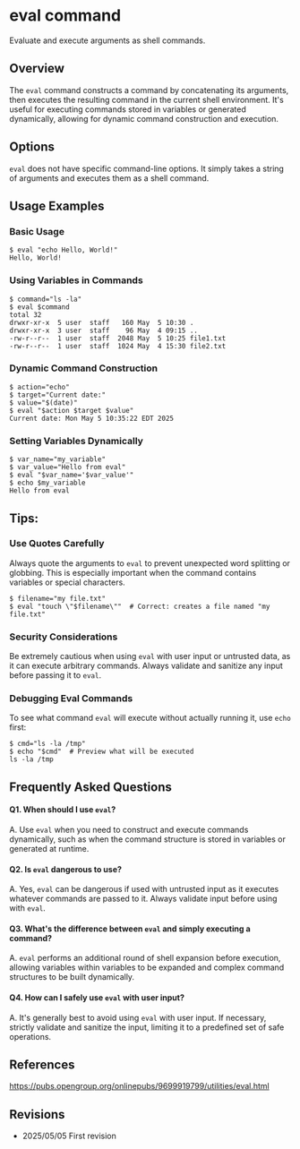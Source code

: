 # eval command

Evaluate and execute arguments as shell commands.

## Overview

The `eval` command constructs a command by concatenating its arguments, then executes the resulting command in the current shell environment. It's useful for executing commands stored in variables or generated dynamically, allowing for dynamic command construction and execution.

## Options

`eval` does not have specific command-line options. It simply takes a string of arguments and executes them as a shell command.

## Usage Examples

### Basic Usage

```console
$ eval "echo Hello, World!"
Hello, World!
```

### Using Variables in Commands

```console
$ command="ls -la"
$ eval $command
total 32
drwxr-xr-x  5 user  staff   160 May  5 10:30 .
drwxr-xr-x  3 user  staff    96 May  4 09:15 ..
-rw-r--r--  1 user  staff  2048 May  5 10:25 file1.txt
-rw-r--r--  1 user  staff  1024 May  4 15:30 file2.txt
```

### Dynamic Command Construction

```console
$ action="echo"
$ target="Current date:"
$ value="$(date)"
$ eval "$action $target $value"
Current date: Mon May 5 10:35:22 EDT 2025
```

### Setting Variables Dynamically

```console
$ var_name="my_variable"
$ var_value="Hello from eval"
$ eval "$var_name='$var_value'"
$ echo $my_variable
Hello from eval
```

## Tips:

### Use Quotes Carefully

Always quote the arguments to `eval` to prevent unexpected word splitting or globbing. This is especially important when the command contains variables or special characters.

```console
$ filename="my file.txt"
$ eval "touch \"$filename\""  # Correct: creates a file named "my file.txt"
```

### Security Considerations

Be extremely cautious when using `eval` with user input or untrusted data, as it can execute arbitrary commands. Always validate and sanitize any input before passing it to `eval`.

### Debugging Eval Commands

To see what command `eval` will execute without actually running it, use `echo` first:

```console
$ cmd="ls -la /tmp"
$ echo "$cmd"  # Preview what will be executed
ls -la /tmp
```

## Frequently Asked Questions

#### Q1. When should I use `eval`?
A. Use `eval` when you need to construct and execute commands dynamically, such as when the command structure is stored in variables or generated at runtime.

#### Q2. Is `eval` dangerous to use?
A. Yes, `eval` can be dangerous if used with untrusted input as it executes whatever commands are passed to it. Always validate input before using with `eval`.

#### Q3. What's the difference between `eval` and simply executing a command?
A. `eval` performs an additional round of shell expansion before execution, allowing variables within variables to be expanded and complex command structures to be built dynamically.

#### Q4. How can I safely use `eval` with user input?
A. It's generally best to avoid using `eval` with user input. If necessary, strictly validate and sanitize the input, limiting it to a predefined set of safe operations.

## References

https://pubs.opengroup.org/onlinepubs/9699919799/utilities/eval.html

## Revisions

- 2025/05/05 First revision